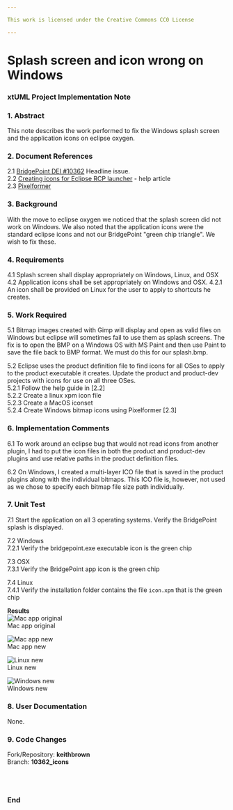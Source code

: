 ```yaml
---

This work is licensed under the Creative Commons CC0 License

---
```


# Splash screen and icon wrong on Windows 
### xtUML Project Implementation Note


### 1. Abstract

This note describes the work performed to fix the Windows splash screen and the 
application icons on eclipse oxygen.

### 2. Document References
<a id="2.1"></a>2.1 [BridgePoint DEI #10362](https://support.onefact.net/issues/10362) Headline issue.    
<a id="2.2"></a>2.2 [Creating icons for Eclipse RCP launcher](http://andrius.velykis.lt/2012/10/creating-icons-for-eclipse-rcp-launcher/) - help article    
<a id="2.3"></a>2.3 [Pixelformer](http://www.qualibyte.com/pixelformer/)   

### 3. Background

With the move to eclipse oxygen we noticed that the splash screen did not work on 
Windows.  We also noted that the application icons were the standard eclipse icons
and not our BridgePoint "green chip triangle".  We wish to fix these.  

### 4. Requirements

4.1 Splash screen shall display appropriately on Windows, Linux, and OSX  
4.2 Application icons shall be set appropriately on Windows and OSX. 
4.2.1  An icon shall be provided on Linux for the user to apply to shortcuts he 
creates. 

### 5. Work Required

5.1  Bitmap images created with Gimp will display and open as valid files on 
Windows but eclipse will sometimes fail to use them as splash screens.  The fix is
to open the BMP on a Windows OS with MS Paint and then use Paint to save the file
back to BMP format.  We must do this for our splash.bmp.  
 
5.2 Eclipse uses the product definition file to find icons for all OSes to apply to
the product executable it creates.  Update the product and product-dev projects 
with icons for use on all three OSes.   
5.2.1  Follow the help guide in [2.2]   
5.2.2  Create a linux xpm icon file  
5.2.3  Create a MacOS iconset  
5.2.4  Create Windows bitmap icons using Pixelformer [2.3]   

### 6. Implementation Comments

6.1  To work around an eclipse bug that would not read icons from another plugin, I
had to put the icon files in both the product and product-dev plugins and use relative
paths in the product definition files.   

6.2  On Windows, I created a multi-layer ICO file that is saved in the product 
plugins along with the individual bitmaps.  This ICO file is, however, not used as
we chose to specify each bitmap file size path individually.  

### 7. Unit Test

7.1 Start the application on all 3 operating systems.  Verify the BridgePoint
splash is displayed.  
 
7.2 Windows   
7.2.1  Verify the bridgepoint.exe executable icon is the green chip

7.3 OSX  
7.3.1  Verify the BridgePoint app icon is the green chip  

7.4 Linux  
7.4.1  Verify the installation folder contains the file `icon.xpm` that is the 
green chip  

__Results__  
![Mac app original](https://support.onefact.net/attachments/1375/mac_orig.png)  
Mac app original  
   
![Mac app new](https://support.onefact.net/attachments/1376/mac_new.png)  
Mac app new  
   
![Linux new](https://support.onefact.net/attachments/1377/linux_new.png)  
Linux new   
   
![Windows new](https://support.onefact.net/attachments/1378/windows_new.png)   
Windows new   
   
### 8. User Documentation

None.  

### 9. Code Changes

Fork/Repository: __keithbrown__    
Branch: __10362_icons__  

<pre>


</pre>

### End


